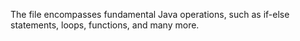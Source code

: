 
The file encompasses fundamental Java operations, such as if-else statements, loops, functions, and many more.
